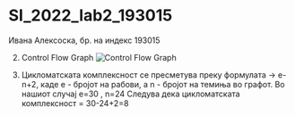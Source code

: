 # SI_2022_lab2_193015

Ивана Алексоска, бр. на индекс 193015

2.  Control Flow Graph
![Control Flow Graph](https://user-images.githubusercontent.com/102736899/171825279-5efaf591-95f8-49a8-8122-24e7c58aeb27.png)

3. Цикломатската комплексност се пресметува преку формулата -> e-n+2, каде е - бројот на рабови, а n - бројот на темиња во графот.
Во нашиот случај е=30 , n=24
Следува дека цикломатската комплексност = 30-24+2=8


